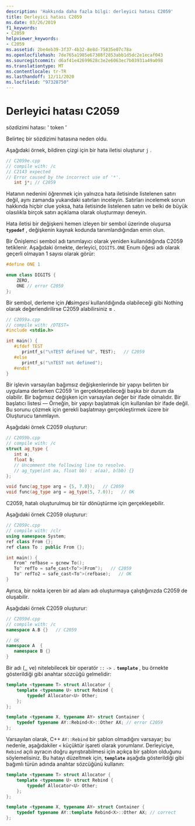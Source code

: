 ```yaml
---
description: 'Hakkında daha fazla bilgi: derleyici hatası C2059'
title: Derleyici hatası C2059
ms.date: 03/26/2019
f1_keywords:
- C2059
helpviewer_keywords:
- C2059
ms.assetid: 2be4eb39-3f37-4b32-8e8d-75835e07c78a
ms.openlocfilehash: 7de765a1985e67388f2853abb1d5dc2e1ecaf043
ms.sourcegitcommit: d6af41e42699628c3e2e6063ec7b03931a49a098
ms.translationtype: MT
ms.contentlocale: tr-TR
ms.lasthandoff: 12/11/2020
ms.locfileid: "97328750"
---
```

# <a name="compiler-error-c2059"></a>Derleyici hatası C2059

sözdizimi hatası: ' token '

Belirteç bir sözdizimi hatasına neden oldu.

Aşağıdaki örnek, bildiren çizgi için bir hata iletisi oluşturur `j` .

```cpp
// C2059e.cpp
// compile with: /c
// C2143 expected
// Error caused by the incorrect use of '*'.
   int j*; // C2059
```

Hatanın nedenini öğrenmek için yalnızca hata iletisinde listelenen satırı değil, aynı zamanda yukarıdaki satırları inceleyin. Satırları incelemek sorun hakkında hiçbir clue yoksa, hata iletisinde listelenen satırı ve belki de büyük olasılıkla birçok satırı açıklama olarak oluşturmayı deneyin.

Hata iletisi bir değişkeni hemen izleyen bir sembol üzerinde oluşursa **`typedef`** , değişkenin kaynak kodunda tanımlandığından emin olun.

Bir Önişlemci sembol adı tanımlayıcı olarak yeniden kullanıldığında C2059 tetiklenir. Aşağıdaki örnekte, derleyici, `DIGITS.ONE` Enum öğesi adı olarak geçerli olmayan 1 sayısı olarak görür:

```cpp
#define ONE 1

enum class DIGITS {
    ZERO,
    ONE // error C2059
};
```

Bir sembol, derleme için **/d**_simgesi_ kullanıldığında olabileceği gibi Nothing olarak değerlendirilirse C2059 alabilirsiniz **=** .

```cpp
// C2059a.cpp
// compile with: /DTEST=
#include <stdio.h>

int main() {
   #ifdef TEST
      printf_s("\nTEST defined %d", TEST);   // C2059
   #else
      printf_s("\nTEST not defined");
   #endif
}
```

Bir işlevin varsayılan bağımsız değişkenlerinde bir yapıyı belirten bir uygulama derlerken C2059 'in gerçekleşebileceği başka bir durum da olabilir. Bir bağımsız değişken için varsayılan değer bir ifade olmalıdır. Bir başlatıcı listesi — Örneğin, bir yapıyı başlatmak için kullanılan bir ifade değil.  Bu sorunu çözmek için gerekli başlatmayı gerçekleştirmek üzere bir Oluşturucu tanımlayın.

Aşağıdaki örnek C2059 oluşturur:

```cpp
// C2059b.cpp
// compile with: /c
struct ag_type {
   int a;
   float b;
   // Uncomment the following line to resolve.
   // ag_type(int aa, float bb) : a(aa), b(bb) {}
};

void func(ag_type arg = {5, 7.0});   // C2059
void func(ag_type arg = ag_type(5, 7.0));   // OK
```

C2059, hatalı oluşturulmuş bir tür dönüştürme için gerçekleşebilir.

Aşağıdaki örnek C2059 oluşturur:

```cpp
// C2059c.cpp
// compile with: /clr
using namespace System;
ref class From {};
ref class To : public From {};

int main() {
   From^ refbase = gcnew To();
   To^ refTo = safe_cast<To^>(From^);   // C2059
   To^ refTo2 = safe_cast<To^>(refbase);   // OK
}
```

Ayrıca, bir nokta içeren bir ad alanı adı oluşturmaya çalıştığınızda C2059 de oluşabilir.

Aşağıdaki örnek C2059 oluşturur:

```cpp
// C2059d.cpp
// compile with: /c
namespace A.B {}   // C2059

// OK
namespace A  {
   namespace B {}
}
```

Bir adı (,, ve) nitelebilecek bir operatör `::` `->` `.` **`template`** , bu örnekte gösterildiği gibi anahtar sözcüğü gelmelidir:

```cpp
template <typename T> struct Allocator {
    template <typename U> struct Rebind {
        typedef Allocator<U> Other;
    };
};

template <typename X, typename AY> struct Container {
    typedef typename AY::Rebind<X>::Other AX; // error C2059
};
```

Varsayılan olarak, C++ `AY::Rebind` bir şablon olmadığını varsayar; bu nedenle, aşağıdakiler `<` küçüktür işareti olarak yorumlanır.  Derleyiciye, `Rebind` açılı ayracın doğru ayrıştırabilmesi için açıkça bir şablon olduğunu söylemelisiniz. Bu hatayı düzeltmek için, **`template`** aşağıda gösterildiği gibi bağımlı türün adında anahtar sözcüğünü kullanın:

```cpp
template <typename T> struct Allocator {
    template <typename U> struct Rebind {
        typedef Allocator<U> Other;
    };
};

template <typename X, typename AY> struct Container {
    typedef typename AY::template Rebind<X>::Other AX; // correct
};
```
